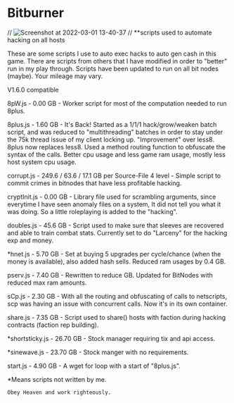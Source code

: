 # Bitburner
//
![Screenshot at 2022-03-01 13-40-37](https://user-images.githubusercontent.com/88251983/156245544-2ca6e396-9d39-469b-bdeb-a79c2726fb3b.png)
//
**scripts used to automate hacking on all hosts

These are some scripts I use to auto exec hacks to auto gen cash in this game.
There are scripts from others that I have modified in order to "better" run in my play through.
Scripts have been updated to run on all bit nodes (maybe).
Your mileage may vary.

V1.6.0 compatible

8pW.js - 0.00 GB - Worker script for most of the computation needed to run 8plus.

8plus.js - 1.60 GB - It's Back! Started as a 1/1/1 hack/grow/weaken batch script, and was reduced to "multithreading" batches in order to stay under the 75k thread issue of my client locking up. "Improvement" over less8. 8plus now replaces less8. Used a method routing function to obfuscate the syntax of the calls. Better cpu usage and less game ram usage, mostly less host system cpu usage.

corrupt.js - 249.6 / 63.6 / 17.1 GB per Source-File 4 level - Simple script to commit crimes in bitnodes that have less profitable hacking.

cryptInit.js - 0.00 GB - Library file used for scrambling arguments, since everytime I have seen anomaly files on a system, It did not tell you what it was doing. So a little roleplaying is added to the "hacking".

doubles.js - 45.6 GB - Script used to make sure that sleeves are recovered and able to train combat stats. Currently set to do "Larceny" for the hacking exp and money.

*hnet.js - 5.70 GB - Set at buying 5 upgrades per cycle/chance (when the money is available), also added hash sells. Reduced ram usages by 0.4 GB.

pserv.js - 7.40 GB - Rewritten to reduce GB. Updated for BitNodes with reduced max ram amounts.

sCp.js - 2.30 GB - With all the routing and obfuscating of calls to netscripts, scp was having an issue with concurrent calls. Now it's in its own container.

share.js - 7.35 GB - Script used to share() hosts with faction during hacking contracts (faction rep building).

*shortsticky.js - 26.70 GB - Stock manager requiring tix and api access.

*sinewave.js - 23.70 GB - Stock manger with no requirements.

start.js - 4.90 GB - A wget for loop with a start of "8plus.js".

*Means scripts not written by me.


`Obey Heaven and work righteously.`
